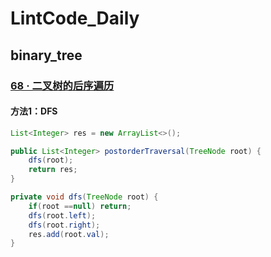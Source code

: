 # LintCode_Daily 

## binary_tree

### [68 · 二叉树的后序遍历](https://www.lintcode.com/problem/68/)

#### 方法1：DFS

```java
List<Integer> res = new ArrayList<>();

public List<Integer> postorderTraversal(TreeNode root) {
    dfs(root);
    return res;
}

private void dfs(TreeNode root) {
    if(root ==null) return;
    dfs(root.left);
    dfs(root.right);
    res.add(root.val);
}
```



